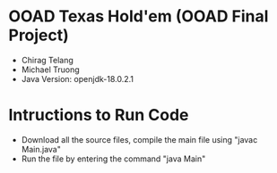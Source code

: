 # OOAD Texas Hold'em (OOAD Final Project)
- Chirag Telang
- Michael Truong
- Java Version: openjdk-18.0.2.1

# Intructions to Run Code

- Download all the source files, compile the main file using "javac Main.java"
- Run the file by entering the command "java Main"
